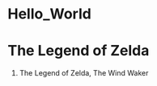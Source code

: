 # Hello_World

<html>
  <head>
    <title>The Legend Of Zelda</title>
  </head>
 
  <body>
    <h1>The Legend of Zelda</h1>
    <ol>
    	<li>The Legend of Zelda, The Wind Waker</li>
    </ol>	
  
  
  
  
  
  
  </body>
</html>
